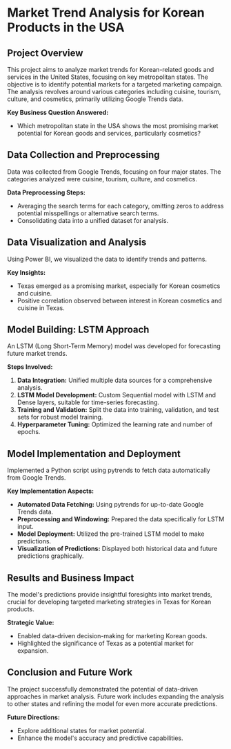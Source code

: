 # Market Trend Analysis for Korean Products in the USA

## **Project Overview**
This project aims to analyze market trends for Korean-related goods and services in the United States, focusing on key metropolitan states. The objective is to identify potential markets for a targeted marketing campaign. The analysis revolves around various categories including cuisine, tourism, culture, and cosmetics, primarily utilizing Google Trends data.

**Key Business Question Answered:**
- Which metropolitan state in the USA shows the most promising market potential for Korean goods and services, particularly cosmetics?

## **Data Collection and Preprocessing**
Data was collected from Google Trends, focusing on four major states. The categories analyzed were cuisine, tourism, culture, and cosmetics. 

**Data Preprocessing Steps:**
- Averaging the search terms for each category, omitting zeros to address potential misspellings or alternative search terms.
- Consolidating data into a unified dataset for analysis.

## **Data Visualization and Analysis**
Using Power BI, we visualized the data to identify trends and patterns. 

**Key Insights:**
- Texas emerged as a promising market, especially for Korean cosmetics and cuisine.
- Positive correlation observed between interest in Korean cosmetics and cuisine in Texas.

## **Model Building: LSTM Approach**
An LSTM (Long Short-Term Memory) model was developed for forecasting future market trends. 

**Steps Involved:**
1. **Data Integration:** Unified multiple data sources for a comprehensive analysis.
2. **LSTM Model Development:** Custom Sequential model with LSTM and Dense layers, suitable for time-series forecasting.
3. **Training and Validation:** Split the data into training, validation, and test sets for robust model training.
4. **Hyperparameter Tuning:** Optimized the learning rate and number of epochs.

## **Model Implementation and Deployment**
Implemented a Python script using pytrends to fetch data automatically from Google Trends.

**Key Implementation Aspects:**
- **Automated Data Fetching:** Using pytrends for up-to-date Google Trends data.
- **Preprocessing and Windowing:** Prepared the data specifically for LSTM input.
- **Model Deployment:** Utilized the pre-trained LSTM model to make predictions.
- **Visualization of Predictions:** Displayed both historical data and future predictions graphically.

## **Results and Business Impact**
The model's predictions provide insightful foresights into market trends, crucial for developing targeted marketing strategies in Texas for Korean products.

**Strategic Value:**
- Enabled data-driven decision-making for marketing Korean goods.
- Highlighted the significance of Texas as a potential market for expansion.

## **Conclusion and Future Work**
The project successfully demonstrated the potential of data-driven approaches in market analysis. Future work includes expanding the analysis to other states and refining the model for even more accurate predictions.

**Future Directions:**
- Explore additional states for market potential.
- Enhance the model's accuracy and predictive capabilities.
